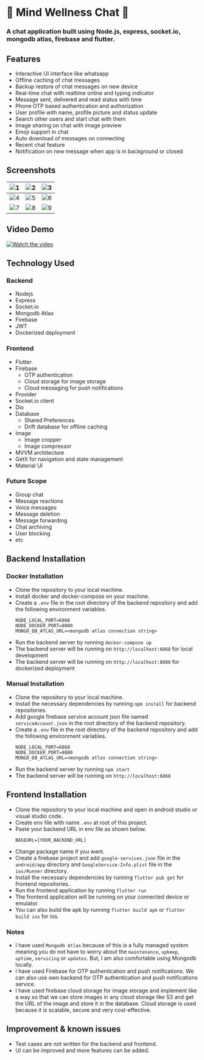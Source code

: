 # 🌟 Mind Wellness Chat 🌟
### A chat application built using Node.js, express, socket.io, mongodb atlas, firebase and flutter.

## Features
- Interactive UI interface like whatsapp
- Offline caching of chat messages
- Backup restore of chat messages on new device
- Real-time chat with realtime online and typing indicator
- Message sent, delivered and read status with time
- Phone OTP based authentication and authorization
- User profile with name, profile picture and status update
- Search other users and start chat with them
- Image sharing on chat with image preview
- Emoji support in chat
- Auto download of messages on connecting
- Recent chat feature
- Notification on new message when app is in background or closed

## Screenshots
|   ![1](screenshots/signup.png)    |  ![2](screenshots/login.png)   |   ![3](screenshots/otp.png)    |
|:---------------------------------:|:------------------------------:|:------------------------------:|
| ![4](screenshots/recent_chat.png) | ![5](screenshots/search1.png)  | ![6](screenshots/search2.png)  |
|    ![7](screenshots/chat.png)     | ![8](screenshots/profile1.png) | ![9](screenshots/profile2.png) |

## Video Demo
[![Watch the video](screenshots/video_play.gif)](https://www.loom.com/share/7e4e0c20a3a74bdd939ac795cad609d8?sid=55f5325d-8861-449f-8e25-c66c0b0955c4)

## Technology Used
### Backend
- Nodejs
- Express
- Socket.io
- Mongodb Atlas
- Firebase
- JWT
- Dockerized deployment

### Frontend
- Flutter
- Firebase
    - OTP authentication
    - Cloud storage for image storage
    - Cloud messaging for push notifications
- Provider
- Socket.io client
- Dio
- Database
    - Shared Preferences
    - Drift database for offline caching
- Image
    - Image cropper
    - Image compressor
- MVVM architecture
- GetX for navigation and state management
- Material UI

### Future Scope
- Group chat
- Message reactions
- Voice messages
- Message deletion
- Message forwarding
- Chat archiving
- User blocking
- etc

## Backend Installation
### Docker Installation
- Clone the repository to your local machine.
- Install docker and docker-compose on your machine.
- Create a `.env` file in the root directory of the backend repository and add the following environment variables.
  ```
  NODE_LOCAL_PORT=6868
  NODE_DOCKER_PORT=8080
  MONGO_DB_ATLAS_URL=<mongodb atlas connection string>
- Run the backend server by running `docker-compose up`
- The backend server will be running on `http://localhost:6868` for local development
- The backend server will be running on `http://localhost:8080` for dockerized deployment

### Manual Installation
- Clone the repository to your local machine.
- Install the necessary dependencies by running `npm install` for backend repositories.
- Add google firebase service account json file named `serviceAccount.json` in the root directory of the backend repository.
- Create a `.env` file in the root directory of the backend repository and add the following environment variables.
  ```
  NODE_LOCAL_PORT=6868
  NODE_DOCKER_PORT=8080
  MONGO_DB_ATLAS_URL=<mongodb atlas connection string>
- Run the backend server by running `npm start`
- The backend server will be running on `http://localhost:6868`

## Frontend Installation
- Clone the repository to your local machine and open in android studio or visual studio code.
- Create env file with name `.env` at root of this project.
- Paste your backend URL in env file as shown below.
  ```
  BASEURL=[YOUR_BACKEND_URL]
- Change package name if you want.
- Create a firebase project and add `google-services.json` file in the `android/app` directory and `GoogleService-Info.plist` file in the `ios/Runner` directory.
- Install the necessary dependencies by running `flutter pub get` for frontend repositories.
- Run the frontend application by running `flutter run`
- The frontend application will be running on your connected device or emulator.
- You can also build the apk by running `flutter build apk` or `flutter build ios` for ios.

### Notes
- I have used `Mongodb Atlas` because of this is a fully managed system meaning you do not have to worry about the `maintenance`, `upkeep`, `uptime`, `servicing` or `updates`. But, I am also comfortable using Mongodb locally.
- I have used Firebase for OTP authentication and push notifications. We can also use own backend for OTP authentication and push notifications service.
- I have used firebase cloud storage for image storage and implement like a way so that we can store images in any cloud storage like S3 and get the URL of the image and store it in the database. Cloud storage is used because it is scalable, secure and very cost-effective.

## Improvement & known issues
- Test cases are not written for the backend and frontend.
- UI can be improved and more features can be added.

